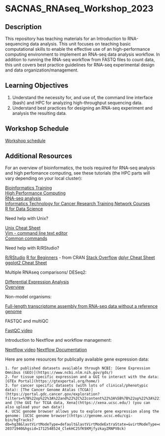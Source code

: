 # SACNAS_RNAseq_Workshop_2023

## Description 
This repository has teaching materials for an Introduction to RNA-sequencing data analysis. This unit focuses on teaching basic computational skills to enable the effective use of an high-performance computing environment to implement an RNA-seq data analysis workflow. In addition to running the RNA-seq workflow from FASTQ files to count data, this unit covers best practice guidelines for RNA-seq experimental design and data organization/management.

## Learning Objectives 

1. Understand the necessity for, and use of, the command line interface (bash) and HPC for analyzing high-throughput sequencing data.
2. Understand best practices for designing an RNA-seq experiment and analysis the resulting data.

## Workshop Schedule 
[Workshop schedule](/schedule/README.md)

## Additional Resources

For an overview of bioinformatics, the tools required for RNA-seq analysis and high perfomance computing, see these tutorials (the HPC parts will vary depending on your local cluster):  

[Bioinformatics Training](https://hbctraining.github.io/main/)  
[High Performance Computing](https://jhudatascience.org/Computing_for_Cancer_Informatics/)  
[RNA-seq analysis](https://hbctraining.github.io/Intro-to-rnaseq-hpc-salmon-flipped/schedule/links-to-lessons.html)  
[Informatics Technology for Cancer Research Training Network Courses](https://www.itcrtraining.org/resources/courses)  
[R for Data Science](https://r4ds.had.co.nz/introduction.html)  

Need help with Unix?  

[Unix Cheat Sheet](https://www.stationx.net/unix-commands-cheat-sheet/)  
[Vim - command line text editor](https://vim.rtorr.com/)  
[Common commands](https://www.thegeekstuff.com/2010/11/50-linux-commands/)  

Need help with R/RStudio?  

[R/RStudio](https://hbctraining.github.io/Intro-to-R-flipped/schedules/links-to-lessons.html)
[R for Beginners](https://cran.r-project.org/doc/contrib/Paradis-rdebuts_en.pdf) - from CRAN
[Stack Overflow](https://stackoverflow.com/)
[dplyr Cheat Sheet](https://www.rstudio.com/wp-content/uploads/2015/02/data-wrangling-cheatsheet.pdf)
[ggplot2 Cheat Sheet](https://www.maths.usyd.edu.au/u/UG/SM/STAT3022/r/current/Misc/data-visualization-2.1.pdf)

Multiple RNAseq comparisons/ DESeq2:  

[Differential Expression Analysis](https://combine-australia.github.io/RNAseq-R/06-rnaseq-day1.html)  
[Overview](https://hbctraining.github.io/DGE_workshop/lessons/01_DGE_setup_and_overview.html#:~:text=The%20goal%20of%20differential%20expression%20analysis%20is%20to%20determine%2C%20for,observed%20within%20groups%20(replicates).)  

Non-model organisms:  

[Full-length transcriptome assembly from RNA-seq data without a reference genome](https://www.nature.com/articles/nbt.1883)  

FASTQC and multiQC  

[FastQC video](https://www.youtube.com/watch?v=bz93ReOv87Y)

Introduction to Nextflow and workflow management:  

[Nextflow video](https://www.youtube.com/watch?v=wbtMbJTo1xo)
[Nextflow Documentation](https://www.nextflow.io/docs/latest/getstarted.html)

Here are some resources for publically available gene expression data:  

    1. for published datasets available through NCBI: [Gene Expression Omnibus (GEO)](https://www.ncbi.nlm.nih.gov/gds/)
    2. for tissue specific expression and a GUI to interact with the data: [GTEx Portal](https://gtexportal.org/home/)
    3. for cancer specific datasets (with lots of clinical/phenotypic data): [The Cancer Genome Atalas (TCGA)](https://portal.gdc.cancer.gov/exploration?filters=%7B%22op%22%3A%22and%22%2C%22content%22%3A%5B%7B%22op%22%3A%22in%22%2C%22content%22%3A%7B%22field%22%3A%22cases.project.program.name%22%2C%22value%22%3A%5B%22TCGA%22%5D%7D%7D%5D%7D) and [the GUI for TCGA data, Xena](https://xena.ucsc.edu/) (you can also upload your own data!)
    4. UCSC genome browser allows you to explore gene expression along the genome: [UCSC genome browser](https://genome.ucsc.edu/cgi-bin/hgTracks?db=hg38&lastVirtModeType=default&lastVirtModeExtraState=&virtModeType=default&virtMode=0&nonVirtPosition=&position=chr19:20362090-20371940&hgsid=1712548524_ClekHC2SfK9XMjfyzkayZRNPV8ck)
